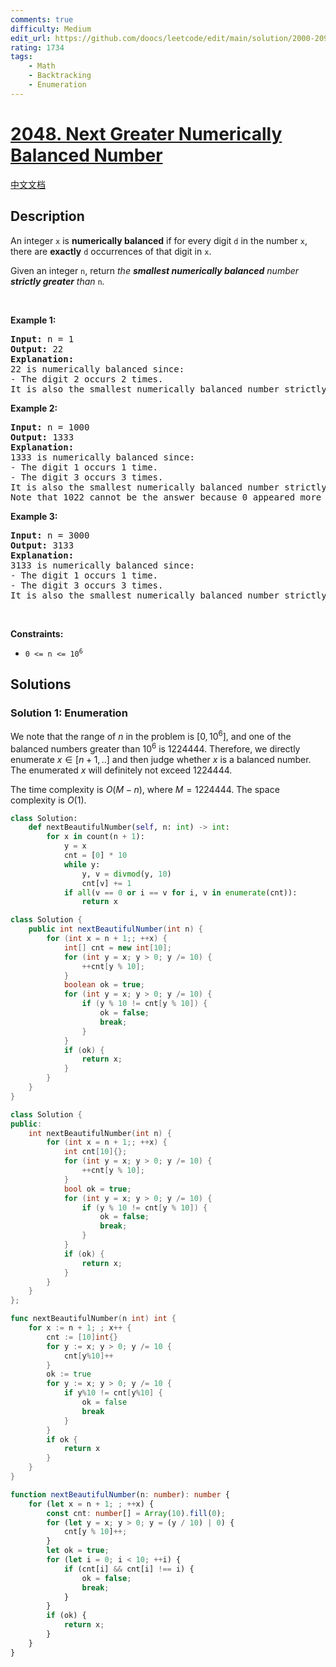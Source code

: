 ```yaml
---
comments: true
difficulty: Medium
edit_url: https://github.com/doocs/leetcode/edit/main/solution/2000-2099/2048.Next%20Greater%20Numerically%20Balanced%20Number/README_EN.md
rating: 1734
tags:
    - Math
    - Backtracking
    - Enumeration
---
```


# [2048. Next Greater Numerically Balanced Number](https://leetcode.com/problems/next-greater-numerically-balanced-number)

[中文文档](/solution/2000-2099/2048.Next%20Greater%20Numerically%20Balanced%20Number/README.md)

## Description

<p>An integer <code>x</code> is <strong>numerically balanced</strong> if for every digit <code>d</code> in the number <code>x</code>, there are <strong>exactly</strong> <code>d</code> occurrences of that digit in <code>x</code>.</p>

<p>Given an integer <code>n</code>, return <em>the <strong>smallest numerically balanced</strong> number <strong>strictly greater</strong> than </em><code>n</code><em>.</em></p>

<p>&nbsp;</p>
<p><strong class="example">Example 1:</strong></p>

<pre>
<strong>Input:</strong> n = 1
<strong>Output:</strong> 22
<strong>Explanation:</strong> 
22 is numerically balanced since:
- The digit 2 occurs 2 times. 
It is also the smallest numerically balanced number strictly greater than 1.
</pre>

<p><strong class="example">Example 2:</strong></p>

<pre>
<strong>Input:</strong> n = 1000
<strong>Output:</strong> 1333
<strong>Explanation:</strong> 
1333 is numerically balanced since:
- The digit 1 occurs 1 time.
- The digit 3 occurs 3 times. 
It is also the smallest numerically balanced number strictly greater than 1000.
Note that 1022 cannot be the answer because 0 appeared more than 0 times.
</pre>

<p><strong class="example">Example 3:</strong></p>

<pre>
<strong>Input:</strong> n = 3000
<strong>Output:</strong> 3133
<strong>Explanation:</strong> 
3133 is numerically balanced since:
- The digit 1 occurs 1 time.
- The digit 3 occurs 3 times.
It is also the smallest numerically balanced number strictly greater than 3000.
</pre>

<p>&nbsp;</p>
<p><strong>Constraints:</strong></p>

<ul>
	<li><code>0 &lt;= n &lt;= 10<sup>6</sup></code></li>
</ul>

## Solutions

### Solution 1: Enumeration

We note that the range of $n$ in the problem is $[0, 10^6]$, and one of the balanced numbers greater than $10^6$ is $1224444$. Therefore, we directly enumerate $x \in [n + 1, ..]$ and then judge whether $x$ is a balanced number. The enumerated $x$ will definitely not exceed $1224444$.

The time complexity is $O(M - n)$, where $M = 1224444$. The space complexity is $O(1)$.

<!-- tabs:start -->

```python
class Solution:
    def nextBeautifulNumber(self, n: int) -> int:
        for x in count(n + 1):
            y = x
            cnt = [0] * 10
            while y:
                y, v = divmod(y, 10)
                cnt[v] += 1
            if all(v == 0 or i == v for i, v in enumerate(cnt)):
                return x
```

```java
class Solution {
    public int nextBeautifulNumber(int n) {
        for (int x = n + 1;; ++x) {
            int[] cnt = new int[10];
            for (int y = x; y > 0; y /= 10) {
                ++cnt[y % 10];
            }
            boolean ok = true;
            for (int y = x; y > 0; y /= 10) {
                if (y % 10 != cnt[y % 10]) {
                    ok = false;
                    break;
                }
            }
            if (ok) {
                return x;
            }
        }
    }
}
```

```cpp
class Solution {
public:
    int nextBeautifulNumber(int n) {
        for (int x = n + 1;; ++x) {
            int cnt[10]{};
            for (int y = x; y > 0; y /= 10) {
                ++cnt[y % 10];
            }
            bool ok = true;
            for (int y = x; y > 0; y /= 10) {
                if (y % 10 != cnt[y % 10]) {
                    ok = false;
                    break;
                }
            }
            if (ok) {
                return x;
            }
        }
    }
};
```

```go
func nextBeautifulNumber(n int) int {
	for x := n + 1; ; x++ {
		cnt := [10]int{}
		for y := x; y > 0; y /= 10 {
			cnt[y%10]++
		}
		ok := true
		for y := x; y > 0; y /= 10 {
			if y%10 != cnt[y%10] {
				ok = false
				break
			}
		}
		if ok {
			return x
		}
	}
}
```

```ts
function nextBeautifulNumber(n: number): number {
    for (let x = n + 1; ; ++x) {
        const cnt: number[] = Array(10).fill(0);
        for (let y = x; y > 0; y = (y / 10) | 0) {
            cnt[y % 10]++;
        }
        let ok = true;
        for (let i = 0; i < 10; ++i) {
            if (cnt[i] && cnt[i] !== i) {
                ok = false;
                break;
            }
        }
        if (ok) {
            return x;
        }
    }
}
```

<!-- tabs:end -->

<!-- end -->
